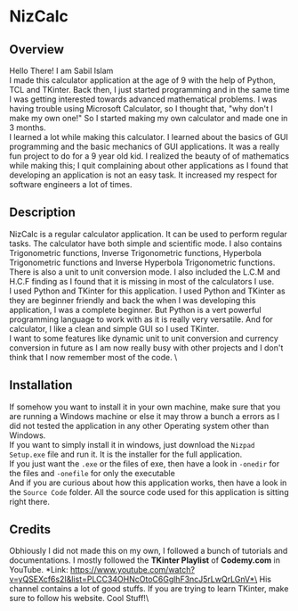 # NizCalc

## Overview
Hello There! I am Sabil Islam\
I made this calculator application at the age of 9 with the help of Python, TCL and TKinter. Back then, I just started programming and in the same time I was getting interested towards advanced mathematical problems. I was having trouble using Microsoft Calculator, so I thought that, "why don't I make my own one!" So I started making my own calculator and made one in 3 months. \
I learned a lot while making this calculator. I learned about the basics of GUI programming and the basic mechanics of GUI applications. It was a really fun project to do for a 9 year old kid. I realized the beauty of of mathematics while making this; I quit complaining about other applications as I found that developing an application is not an easy task. It increased my respect for software engineers a lot of times. 

## Description 
NizCalc is a regular calculator application. It can be used to perform regular tasks. The calculator have both simple and scientific mode. I also contains Trigonometric functions, Inverse Trigonometric functions, Hyperbola Trigonometric functions and Inverse Hyperbola Trigonometric functions. There is also a unit to unit conversion mode. I also included the L.C.M and H.C.F finding as I found that it is missing in most of the calculators I use. \
I used Python and TKinter for this application. I used Python and TKinter as they are beginner friendly and back the when I was developing this application, I was a complete beginner. But Python is a vert powerful programming language to work with as it is really very versatile. And for calculator, I like a clean and simple GUI so I used TKinter.\
I want to some features like dynamic unit to unit conversion and currency conversion in future as I am now really busy with other projects and I don't think that I now remember most of the code. \

## Installation
If somehow you want to install it in your own machine, make sure that you are running a Windows machine or else it may throw a bunch a errors as I did not tested the application in any other Operating system other than Windows.\
If you want to simply install it in windows, just download the `Nizpad Setup.exe` file and run it. It is the installer for the full application.\
If you just want the `.exe` or the files of exe, then have a look in `-onedir` for the files and `-onefile` for only the executable\
And if you are curious about how this application works, then have a look in the `Source Code` folder. All the source code used for this application is sitting right there.

## Credits
Obhiously I did not made this on my own, I followed a bunch of tutorials and documentations. 
I mostly followed the **TKinter Playlist** of **Codemy.com** in YouTube. *Link: https://www.youtube.com/watch?v=yQSEXcf6s2I&list=PLCC34OHNcOtoC6GglhF3ncJ5rLwQrLGnV*\
His channel contains a lot of good stuffs. If you are trying to learn TKinter, make sure to follow his website. Cool Stuff!\
